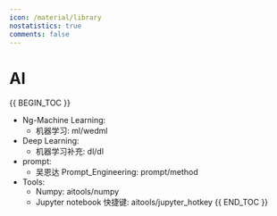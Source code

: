 ```yaml
---
icon: /material/library
nostatistics: true
comments: false
---
```

<style>
.md-typeset p a, .md-typeset li a {
    color: inherit !important; /* 继承默认颜色，强制覆盖 */
}
</style>
# AI

{{ BEGIN_TOC }}

- Ng-Machine Learning:
    - 机器学习: ml/wedml
- Deep Learning:
    - 机器学习补充: dl/dl
- prompt:
    - 吴恩达 Prompt_Engineering: prompt/method
- Tools:
    - Numpy: aitools/numpy
    - Jupyter notebook 快捷键: aitools/jupyter_hotkey
{{ END_TOC }}


